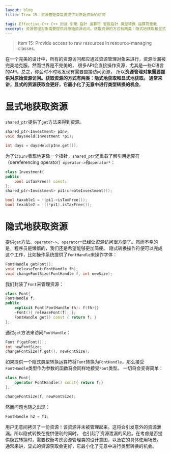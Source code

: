 ```yaml
---
layout: blog
title: Item 15：资源管理类需要提供对原始资源的访问

tags: Effective-C++ C++ 封装 引用 指针 运算符 智能指针 类型转换 运算符重载
excerpt: 资源管理对象需要提供对原始资源访问。获取资源的方式有两类：隐式地获取和显式地获取。通常来讲，显式的资源获取会更好，它最小化了无意中进行类型转换的机会**
---
```


> Item 15: Provide access to raw resources in resource-managing classes.

在一个完美的设计中，所有的资源访问都应通过资源管理对象来进行，资源泄漏被完美地克服。然而世界是不完美的，
很多API会直接操作资源，尤其是一些C语言的API。总之，你会时不时地发现有需要直接访问资源，
所以**资源管理对象需要提供对原始资源访问。获取资源的方式有两类：隐式地获取和显式地获取。
通常来讲，显式的资源获取会更好，它最小化了无意中进行类型转换的机会**。

# 显式地获取资源

`shared_ptr`提供了`get`方法来得到资源。

```cpp
shared_ptr<Investment> pInv;
void daysHeld(Investment *pi);

int days = daysHeld(pInv.get());
```

为了让`pInv`表现地更像一个指针，`shared_ptr`还重载了解引用运算符（dereferencing operator）`operator->`和`operator*`：

```cpp
class Investment{
public: 
    bool isTaxFree() const;
};
shared_ptr<Investment> pi1(createInvestment());

bool taxable1 = !(pi1->isTaxFree());
bool texable2 = !((*pi1).isTaxFree());
```

# 隐式地获取资源

提供`get`方法、`operator->`、`operator*`已经让资源访问很方便了。然而不幸的是，程序员是懒惰的，我们还是希望能够更加简便。
隐式转换操作符便可以完成这个工作，比如操作系统提供了`FontHandle`来操作字体：

```cpp
FontHandle getFont();
void releaseFont(FontHandle fh);
void changeFontSize(FontHandle f, int newSize);
```

我们封装了`Font`来管理资源：

```cpp
class Font{
FontHandle f;
public:
    explicit Font(FontHandle fh): f(fh){}
    ~Font(){ releaseFont(f); };
    FontHandle get() const { return f; }
};
```

通过`get`方法来访问`FontHandle`：

```cpp
Font f(getFont());
int newFontSize;
changeFontSize(f.get(), newFontSize);
```

如果提供一个隐式类型转换运算符将`Font`转换为`FontHandle`，那么接受`FontHandle`类型作为参数的函数将会同样地接受`Font`类型。
一切将会变得简单：

```cpp
class Font{
    operator FontHandle() const{ return f;}
};

changeFontSize(f, newFontSize);
```

然而问题也随之出现：

```cpp
FontHandle h2 = f1;
```

用户无意间拷贝了一份资源！该资源并未被管理起来。这将会引发意外的资源泄漏。所以隐式转换在提供便利的同时，
也引起了资源泄漏的风险。在考虑是否提供隐式转换时，需要权衡考虑资源管理类的设计意图，以及它的具体使用场景。
通常来讲，显式的资源获取会更好，它最小化了无意中进行类型转换的机会。

[item13]: /2015/08/02/effective-cpp-13.html
